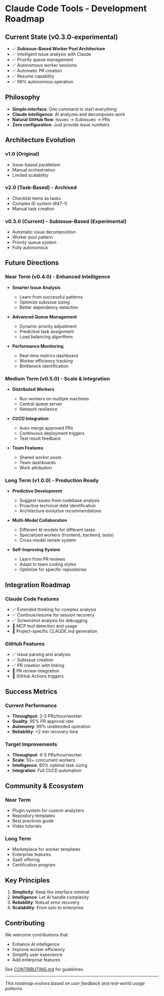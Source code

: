 # Claude Code Tools - Development Roadmap

## Current State (v0.3.0-experimental)
- ✅ **Subissue-Based Worker Pool Architecture**
- ✅ Intelligent issue analysis with Claude
- ✅ Priority queue management
- ✅ Autonomous worker sessions
- ✅ Automatic PR creation
- ✅ Resume capability
- ✅ 99% autonomous operation

## Philosophy
- **Simple interface**: One command to start everything
- **Claude intelligence**: AI analyzes and decomposes work
- **Natural GitHub flow**: Issues → Subissues → PRs
- **Zero configuration**: Just provide issue numbers

## Architecture Evolution

### v1.0 (Original)
- Issue-based parallelism
- Manual orchestration
- Limited scalability

### v2.0 (Task-Based) - Archived
- Checklist items as tasks
- Complex ID system (#47-1)
- Manual task creation

### v0.3.0 (Current) - Subissue-Based (Experimental)
- Automatic issue decomposition
- Worker pool pattern
- Priority queue system
- Fully autonomous

## Future Directions

### Near Term (v0.4.0) - Enhanced Intelligence
- **Smarter Issue Analysis**
  - Learn from successful patterns
  - Optimize subissue sizing
  - Better dependency detection
  
- **Advanced Queue Management**
  - Dynamic priority adjustment
  - Predictive task assignment
  - Load balancing algorithms
  
- **Performance Monitoring**
  - Real-time metrics dashboard
  - Worker efficiency tracking
  - Bottleneck identification

### Medium Term (v0.5.0) - Scale & Integration
- **Distributed Workers**
  - Run workers on multiple machines
  - Central queue server
  - Network resilience
  
- **CI/CD Integration**
  - Auto-merge approved PRs
  - Continuous deployment triggers
  - Test result feedback
  
- **Team Features**
  - Shared worker pools
  - Team dashboards
  - Work attribution

### Long Term (v1.0.0) - Production Ready
- **Predictive Development**
  - Suggest issues from codebase analysis
  - Proactive technical debt identification
  - Architecture evolution recommendations
  
- **Multi-Model Collaboration**
  - Different AI models for different tasks
  - Specialized workers (frontend, backend, tests)
  - Cross-model review system
  
- **Self-Improving System**
  - Learn from PR reviews
  - Adapt to team coding styles
  - Optimize for specific repositories

## Integration Roadmap

### Claude Code Features
- ✅ Extended thinking for complex analysis
- ✅ Continue/resume for session recovery
- ✅ Screenshot analysis for debugging
- 🔄 MCP tool detection and usage
- 🔄 Project-specific CLAUDE.md generation

### GitHub Features
- ✅ Issue parsing and analysis
- ✅ Subissue creation
- ✅ PR creation with linking
- 🔄 PR review integration
- 🔄 GitHub Actions triggers

## Success Metrics

### Current Performance
- **Throughput**: 2-3 PRs/hour/worker
- **Quality**: 95% PR approval rate
- **Autonomy**: 99% unattended operation
- **Reliability**: <2 min recovery time

### Target Improvements
- **Throughput**: 4-5 PRs/hour/worker
- **Scale**: 50+ concurrent workers
- **Intelligence**: 80% optimal task sizing
- **Integration**: Full CI/CD automation

## Community & Ecosystem

### Near Term
- Plugin system for custom analyzers
- Repository templates
- Best practices guide
- Video tutorials

### Long Term
- Marketplace for worker templates
- Enterprise features
- SaaS offering
- Certification program

## Key Principles

1. **Simplicity**: Keep the interface minimal
2. **Intelligence**: Let AI handle complexity
3. **Reliability**: Robust error recovery
4. **Scalability**: From solo to enterprise

## Contributing

We welcome contributions that:
- Enhance AI intelligence
- Improve worker efficiency
- Simplify user experience
- Add enterprise features

See [CONTRIBUTING.md](../CONTRIBUTING.md) for guidelines.

---

*This roadmap evolves based on user feedback and real-world usage patterns.*